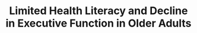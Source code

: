 ---
name: "Limited Health Literacy And Decline"
title: "Limited Health Literacy and Decline in Executive Function in Older Adults"
journal: "journal name" 
project: "Computer Agents to Promote Walking in Older Adults with Low Health Literacy"
event: "Journal of Health Communication, 18(Suppl 1): 143-157"
authors:
- name: "Sequeira, S."
- name: "Eggermont, L."
- name: "Silliman, R."
- name: "Bickmore, T."
- name: "Henault, L."
- name: "Winter, M."
- name: "Cheng, D."
- name: "Nelson, K."
- name: "Paasche-Orlow, M."
year: 2013
resources: null
external_url: null
draft: false 
headless: true
---